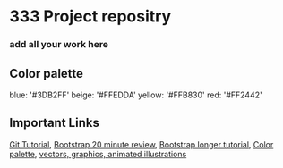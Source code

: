 # 333 Project repositry

### add all your work here 

## Color palette
blue: '#3DB2FF'   beige: '#FFEDDA'  yellow: '#FFB830'  red: '#FF2442'
## Important Links 
[Git Tutorial](https://youtu.be/RGOj5yH7evk), 
[Bootstrap 20 minute review](https://youtu.be/eow125xV5-c),
[Bootstrap longer tutorial](https://youtu.be/Jyvffr3aCp0),
[Color palette](https://colorhunt.co/palette/3db2ffffeddaffb830ff2442), 
[vectors, graphics, animated illustrations](https://icons8.com/illustrations)

